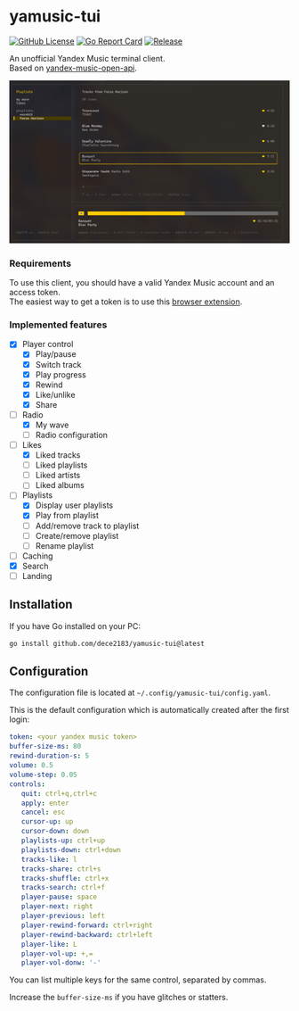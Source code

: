 
# yamusic-tui

[![GitHub License](https://img.shields.io/github/license/dece2183/yamusic-tui)](https://github.com/DECE2183/yamusic-tui/blob/main/LICENSE)
[![Go Report Card](https://goreportcard.com/badge/github.com/dece2183/yamusic-tui)](https://goreportcard.com/report/github.com/dece2183/yamusic-tui)
[![Release](https://img.shields.io/github/v/release/dece2183/yamusic-tui)](https://github.com/dece2183/yamusic-tui/releases)

An unofficial Yandex Music terminal client.<br>
Based on [yandex-music-open-api](https://github.com/acherkashin/yandex-music-open-api).

![screenshot](.assets/screenshot.png)

### Requirements

To use this client, you should have a valid Yandex Music account and an access token.<br>
The easiest way to get a token is to use this
[browser extension](https://github.com/MarshalX/yandex-music-token/tree/main/browser-extension).

### Implemented features

 - [x] Player control
    - [x] Play/pause
    - [x] Switch track
    - [x] Play progress
    - [x] Rewind
    - [x] Like/unlike
    - [x] Share
 - [ ] Radio
    - [x] My wave
    - [ ] Radio configuration
 - [ ] Likes
    - [x] Liked tracks
    - [ ] Liked playlists
    - [ ] Liked artists
    - [ ] Liked albums
 - [ ] Playlists
    - [x] Display user playlists
    - [x] Play from playlist
    - [ ] Add/remove track to playlist
    - [ ] Create/remove playlist
    - [ ] Rename playlist
 - [ ] Caching
 - [x] Search
 - [ ] Landing

## Installation

If you have Go installed on your PC:

```bash
go install github.com/dece2183/yamusic-tui@latest
```

## Configuration

The configuration file is located at `~/.config/yamusic-tui/config.yaml`.

This is the default configuration which is automatically created after the first login:

```yaml
token: <your yandex music token>
buffer-size-ms: 80
rewind-duration-s: 5
volume: 0.5
volume-step: 0.05
controls:
   quit: ctrl+q,ctrl+c
   apply: enter
   cancel: esc
   cursor-up: up
   cursor-down: down
   playlists-up: ctrl+up
   playlists-down: ctrl+down
   tracks-like: l
   tracks-share: ctrl+s
   tracks-shuffle: ctrl+x
   tracks-search: ctrl+f
   player-pause: space
   player-next: right
   player-previous: left
   player-rewind-forward: ctrl+right
   player-rewind-backward: ctrl+left
   player-like: L
   player-vol-up: +,=
   player-vol-donw: '-'
```

You can list multiple keys for the same control, separated by commas.

Increase the `buffer-size-ms` if you have glitches or statters.
